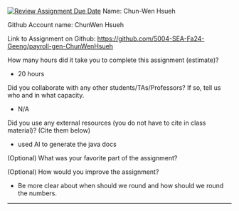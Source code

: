 [![Review Assignment Due Date](https://classroom.github.com/assets/deadline-readme-button-22041afd0340ce965d47ae6ef1cefeee28c7c493a6346c4f15d667ab976d596c.svg)](https://classroom.github.com/a/0MNG42B5)
Name: Chun-Wen Hsueh

Github Account name: ChunWen Hsueh

Link to Assignment on Github: https://github.com/5004-SEA-Fa24-Geeng/payroll-gen-ChunWenHsueh

How many hours did it take you to complete this assignment (estimate)?

- 20 hours

Did you collaborate with any other students/TAs/Professors? If so, tell us who and in what
capacity.

- N/A

Did you use any external resources (you do not have to cite in class material)? (Cite them below)

- used AI to generate the java docs

(Optional) What was your favorite part of the assignment?

(Optional) How would you improve the assignment?

- Be more clear about when should we round and how should we round the numbers.

---
